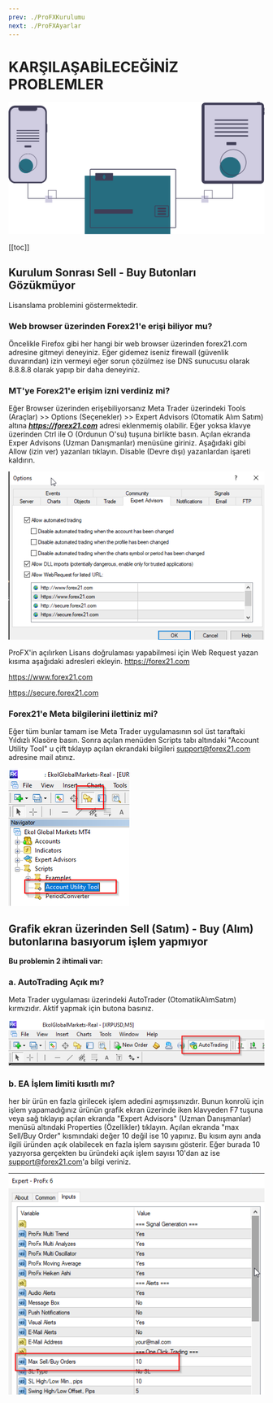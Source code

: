 ```yaml
---
prev: ./ProFXKurulumu
next: ./ProFXAyarlar
---
```


# KARŞILAŞABİLECEĞİNİZ PROBLEMLER

![akışlar](../img/online_transactions.svg)

[[toc]]

## Kurulum Sonrası Sell - Buy Butonları Gözükmüyor

Lisanslama problemini göstermektedir. 

### Web browser üzerinden Forex21'e erişi biliyor mu?
Öncelikle Firefox gibi her hangi bir web browser üzerinden forex21.com adresine gitmeyi deneyiniz. Eğer gidemez iseniz firewall (güvenlik duvarından) izin vermeyi eğer sorun çözülmez ise DNS sunucusu olarak 8.8.8.8 olarak yapıp bir daha deneyiniz.

### MT'ye Forex21'e erişim izni verdiniz mi?
Eğer Browser üzerinden erişebiliyorsanız Meta Trader üzerindeki Tools (Araçlar) >> Options (Seçenekler) >> Expert Advisors (Otomatik Alım Satım)  altına ***https://forex21.com*** adresi eklenmemiş olabilir. Eğer yoksa klavye üzerinden Ctrl ile O (Ordunun O'su) tuşuna birlikte basın. Açılan ekranda Exper Advisons (Uzman Danışmanlar) menüsüne giriniz. Aşağıdaki gibi Allow (izin ver) yazanları tıklayın. Disable (Devre dışı) yazanlardan işareti kaldırın.

![MT Exper Advisons Ayarları](../img/options-EA.png "MT Exper Advisons Ayarları")

ProFX'in açılırken Lisans doğrulaması yapabilmesi için Web Request yazan kısıma aşağıdaki adresleri ekleyin.
https://forex21.com

https://www.forex21.com

https://secure.forex21.com

### Forex21'e Meta bilgilerini ilettiniz mi?
Eğer tüm bunlar tamam ise Meta Trader uygulamasının sol üst taraftaki Yıldızlı Klasöre basın. Sonra açılan menüden Scripts tabı altındaki "Account Utility Tool" u çift tıklayıp açılan ekrandaki bilgileri support@forex21.com adresine mail atınız.

![Forex21 AUT](../img/Forex21-AUT.png "Forex21 AUT")


## Grafik ekran üzerinden Sell (Satım) - Buy (Alım) butonlarına basıyorum işlem yapmıyor
**Bu problemin 2 ihtimali var:**

### a. AutoTrading Açık mı?
Meta Trader uygulaması üzerindeki AutoTrader (OtomatikAlımSatım) kırmızıdır. Aktif yapmak için butona basınız.

![Trader](../img/MT-AUTOtrade.png "Trader Otomatik Alım Satım Butonu")

### b. EA İşlem limiti kısıtlı mı?
her bir ürün en fazla girilecek işlem adedini aşmışsınızdır. Bunun konrolü için işlem yapamadığınız ürünün grafik ekran üzerinde iken klavyeden F7 tuşuna veya sağ tıklayıp açılan ekranda "Expert Advisors" (Uzman Danışmanlar) menüsü altındaki Properties (Özellikler) tıklayın. Açılan ekranda "max Sell/Buy Order" kısmındaki değer 10 değil ise 10 yapınız. Bu kısım aynı anda ilgili üründen açık olabilecek en fazla işlem sayısını gösterir. Eğer burada 10 yazıyorsa gerçekten bu üründeki açık işlem sayısı 10'dan az ise support@forex21.com'a bilgi veriniz.

![ProFX Ayarları](../img/profx-max-islem-sayisi.png "ProFX Ayarları")

